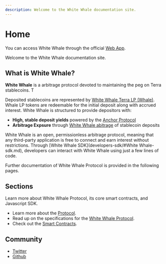 ```yaml
---
description: Welcome to the White Whale documentation site.
---
```


# Home

You can access White Whale through the official [Web App](user-guide/webapp/).

Welcome to the White Whale documentation site.

## What is White Whale?

**White Whale** is a arbitrage protocol devoted to maintaining the peg on Terra stablecoins. T

Deposited stablecoins are represented by [White Whale Terra LP \(Whale\)](protocol/whale-token#whale-token/Whale_token.md/). Whale LP tokens are redeemable for the initial deposit along with accrued interest. White Whale is structured to provide depositors with:

* **High, stable deposit yields** powered by the [Anchor Protocol](https://anchorprotocol.com)
* **Arbitrage Expsure** through [White Whale abitrage](protocol/whale-token/Arbitrage_exposure.md) of stablecoin deposits

White Whale is an open, permissionless arbitrage protocol, meaning that any third-party application is free to connect and earn interest without restrictions. Through [White Whale SDK](developers-sdk/#White Whale-sdk.md), developers can interact with White Whale using just a few lines of code.

Further documentation of White Whale Protocol is provided in the following pages.

## Sections

Learn more about White Whale Protocol, its core smart contracts, and Javascript SDK.

* Learn more about the [Protocol](protocol/Overview.md).
* Read up on the specifications for the [White Whale Protocol](#). 
* Check out the [Smart Contracts](#).

## Community

* [Twitter](https://twitter.com/whitewhaleterra)
* [Github](https://github.com/White-Whale-Defi-Platform)
